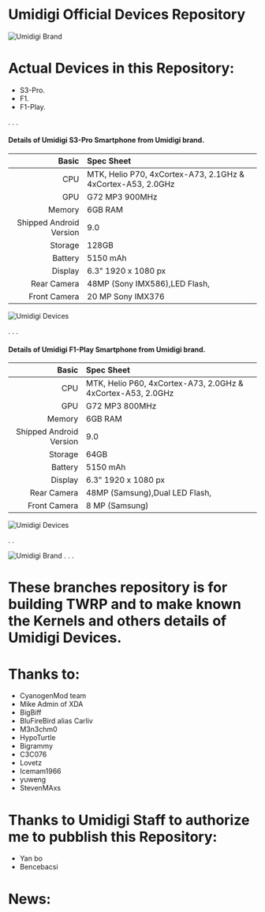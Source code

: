   Umidigi Official Devices Repository
  ===================================

![Umidigi Brand](https://www.umidigi.com/images/others/umidigi_logo.png)



Actual Devices in this Repository:
==================================
* S3-Pro.
* F1.
* F1-Play.


.
.
.

#### Details of Umidigi S3-Pro Smartphone from Umidigi brand.


Basic   | Spec Sheet
-------:|:-------------------------
CPU     | MTK, Helio P70, 4xCortex-A73, 2.1GHz & 4xCortex-A53, 2.0GHz
GPU     | G72 MP3 900MHz
Memory  | 6GB RAM
Shipped Android Version | 9.0
Storage | 128GB
Battery | 5150 mAh
Display | 6.3" 1920 x 1080 px
Rear Camera  | 48MP (Sony IMX586),LED Flash, 
Front Camera | 20 MP Sony IMX376

![Umidigi Devices](https://lh6.googleusercontent.com/14LQr0O-Maf5QWqGh1rlj6gM1W8B6tj-EFe8gQrLW4ujGYTBc6aY_zp66-BAXXm0nPEpvujv1vhYdIT_P8ipArBwskxgBUBCvS-fJ2h1dhDrYVoBeL1oZ9cBpkAcmDz8qahpuRIK "Umidigi S3-Pro in black")



.
.
.
#### Details of Umidigi F1-Play Smartphone from Umidigi brand.


Basic   | Spec Sheet
-------:|:-------------------------
CPU     | MTK, Helio P60, 4xCortex-A73, 2.0GHz & 4xCortex-A53, 2.0GHz
GPU     | G72 MP3 800MHz
Memory  | 6GB RAM
Shipped Android Version | 9.0
Storage | 64GB
Battery | 5150 mAh
Display | 6.3" 1920 x 1080 px
Rear Camera  | 48MP (Samsung),Dual LED Flash, 
Front Camera | 8 MP (Samsung)

![Umidigi Devices](https://www.umidigi.com/new/Images/f1play/black.jpg "Umidigi F1-Play in black")

.
.




![Umidigi Brand](https://github.com/ghost-45/Umidigi-/blob/master/Umidigi.png)
.
.
.

# These branches repository is for building TWRP and to make known the Kernels and others details of Umidigi Devices.

# Thanks to:
 * CyanogenMod team
 * Mike Admin of XDA
 * BigBiff
 * BluFireBird alias Carliv
 * M3n3chm0
 * HypoTurtle
 * Bigrammy
 * C3C076
 * Lovetz
 * Icemam1966
 * yuweng
 * StevenMAxs
 
# Thanks to Umidigi Staff to authorize me to pubblish this Repository:
 * Yan bo
 * Bencebacsi
 

# News: 
```

```


